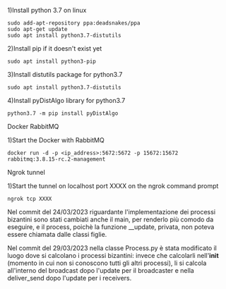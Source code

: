 1)Install python 3.7 on linux

	sudo add-apt-repository ppa:deadsnakes/ppa
	sudo apt-get update
	sudo apt install python3.7-distutils

2)Install pip if it doesn't exist yet

	sudo apt install python3-pip

3)Install distutils package for python3.7

	sudo apt install python3.7-distutils


4)Install pyDistAlgo library for python3.7
 
	python3.7 -m pip install pyDistAlgo

Docker RabbitMQ

1)Start the Docker with RabbitMQ

	docker run -d -p <ip_address>:5672:5672 -p 15672:15672 rabbitmq:3.8.15-rc.2-management
Ngrok tunnel

1)Start the tunnel on localhost port XXXX on the ngrok command prompt

	ngrok tcp XXXX

Nel commit del 24/03/2023 riguardante l'implementazione dei processi bizantini sono stati cambiati anche il main, per renderlo più comodo da eseguire, e il process, poichè la funzione __update, privata, non poteva essere chiamata dalle classi figlie.

Nel commit del 29/03/2023 nella classe Process.py è stata modificato il luogo dove si calcolano i processi bizantini: invece che calcolarli nell'__init__ (momento in cui non si conoscono tutti gli altri processi), li si calcola all'interno del broadcast dopo l'update per il broadcaster e nella deliver_send dopo l'update per i receivers.
